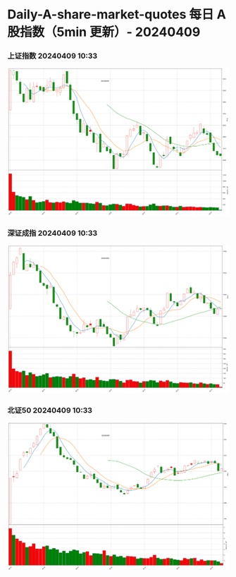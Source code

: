 
# Daily-A-share-market-quotes 每日 A 股指数（5min 更新）- 20240409

### 上证指数 20240409 10:33
![](./fig/2024/4/20240409-sh000001.png)

### 深证成指 20240409 10:33
![](./fig/2024/4/20240409-sz399001.png)

### 北证50 20240409 10:33
![](./fig/2024/4/20240409-bj899050.png)

